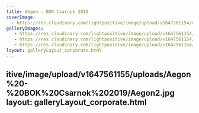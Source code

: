 ```yaml
---
title: Aegon - BOK Csarnok 2019
coverImage:
  - https://res.cloudinary.com/lightpositive/image/upload/v1647561154/uploads/Aegon%20-%20BOK%20Csarnok%202019/Aegon.jpg
galleryImages:
   - https://res.cloudinary.com/lightpositive/image/upload/v1647561154/uploads/Aegon%20-%20BOK%20Csarnok%202019/Aegon3.jpg
   - https://res.cloudinary.com/lightpositive/image/upload/v1647561154/uploads/Aegon%20-%20BOK%20Csarnok%202019/Aegon1.jpg
   - https://res.cloudinary.com/lightpositive/image/upload/v1647561154/uploads/Aegon%20-%20BOK%20Csarnok%202019/Aegon.jpg
layout: galleryLayout_corporate.html
---
```

itive/image/upload/v1647561155/uploads/Aegon%20-%20BOK%20Csarnok%202019/Aegon2.jpg
layout: galleryLayout_corporate.html
---
